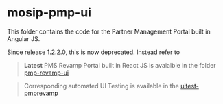 # mosip-pmp-ui

This folder contains the code for the Partner Management Portal built in Angular JS.

Since release 1.2.2.0, this is now deprecated. Instead refer to

> **Latest** PMS Revamp Portal built in React JS is avaialble in the folder [pmp-revamp-ui](https://github.com/mosip/partner-management-portal/tree/release-1.2.2.x/pmp-revamp-ui)

> Corresponding automated UI Testing is available in the [uitest-pmprevamp](https://github.com/mosip/partner-management-portal/tree/release-1.2.2.x/uitest-pmprevamp)
